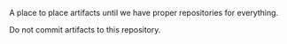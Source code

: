 A place to place artifacts until we have proper repositories for
everything.

Do not commit artifacts to this repository.
